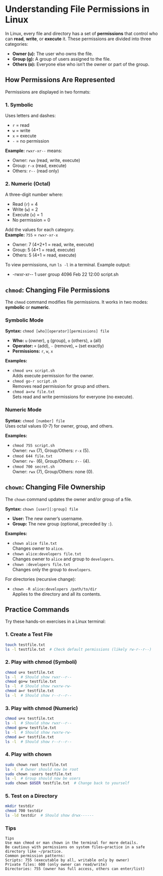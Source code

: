 # Understanding File Permissions in Linux

In Linux, every file and directory has a set of **permissions** that control who can **read**, **write**, or **execute** it. These permissions are divided into three categories:

- **Owner (u):** The user who owns the file.
- **Group (g):** A group of users assigned to the file.
- **Others (o):** Everyone else who isn’t the owner or part of the group.

## How Permissions Are Represented

Permissions are displayed in two formats:

### 1. Symbolic

Uses letters and dashes:

- `r` = read
- `w` = write
- `x` = execute
- `-` = no permission

**Example:** `rwxr-xr--` means:

- Owner: `rwx` (read, write, execute)
- Group: `r-x` (read, execute)
- Others: `r--` (read only)

### 2. Numeric (Octal)

A three-digit number where:

- Read (`r`) = 4
- Write (`w`) = 2
- Execute (`x`) = 1
- No permission = 0

Add the values for each category.  
**Example:** `755` = `rwxr-xr-x`

- Owner: 7 (4+2+1 = read, write, execute)
- Group: 5 (4+1 = read, execute)
- Others: 5 (4+1 = read, execute)

To view permissions, run `ls -l` in a terminal. Example output:

- -rwxr-xr-- 1 user group 4096 Feb 22 12:00 script.sh

## `chmod`: Changing File Permissions

The `chmod` command modifies file permissions. It works in two modes: **symbolic** or **numeric**.

### Symbolic Mode

**Syntax:** `chmod [who][operator][permissions] file`

- **Who:** `u` (owner), `g` (group), `o` (others), `a` (all)
- **Operator:** `+` (add), `-` (remove), `=` (set exactly)
- **Permissions:** `r`, `w`, `x`

**Examples:**

- `chmod u+x script.sh`  
  Adds execute permission for the owner.
- `chmod go-r script.sh`  
  Removes read permission for group and others.
- `chmod a=rw file.txt`  
  Sets read and write permissions for everyone (no execute).

### Numeric Mode

**Syntax:** `chmod [number] file`  
Uses octal values (0-7) for owner, group, and others.

**Examples:**

- `chmod 755 script.sh`  
  Owner: `rwx` (7), Group/Others: `r-x` (5).
- `chmod 644 file.txt`  
  Owner: `rw-` (6), Group/Others: `r--` (4).
- `chmod 700 secret.sh`  
  Owner: `rwx` (7), Group/Others: none (0).

## `chown`: Changing File Ownership

The `chown` command updates the owner and/or group of a file.

**Syntax:** `chown [user][:group] file`

- **User:** The new owner’s username.
- **Group:** The new group (optional, preceded by `:`).

**Examples:**

- `chown alice file.txt`  
  Changes owner to `alice`.
- `chown alice:developers file.txt`  
  Changes owner to `alice` and group to `developers`.
- `chown :developers file.txt`  
  Changes only the group to `developers`.

For directories (recursive change):

- `chown -R alice:developers /path/to/dir`  
  Applies to the directory and all its contents.

## Practice Commands

Try these hands-on exercises in a Linux terminal:

### 1. Create a Test File

```bash
touch testfile.txt
ls -l testfile.txt  # Check default permissions (likely rw-r--r--)
```

### 2. Play with chmod (Symboli)

```bash
chmod u+x testfile.txt
ls -l  # Should show rwxr--r--
chmod go+w testfile.txt
ls -l  # Should show rwxrw-rw-
chmod a=r testfile.txt
ls -l  # Should show r--r--r--
```

### 3. Play with chmod (Numeric)

```bash
chmod u+x testfile.txt
ls -l  # Should show rwxr--r--
chmod go+w testfile.txt
ls -l  # Should show rwxrw-rw-
chmod a=r testfile.txt
ls -l  # Should show r--r--r--
```

### 4. Play with chown
```bash
sudo chown root testfile.txt
ls -l  # Owner should now be root
sudo chown :users testfile.txt
ls -l  # Group should now be users
sudo chown $USER testfile.txt  # Change back to yourself
```

### 5. Test on a Directory
```bash
mkdir testdir
chmod 700 testdir
ls -ld testdir  # Should show drwx------
```

### Tips
```
Tips
Use man chmod or man chown in the terminal for more details.
Be cautious with permissions on system files—practice in a safe directory like ~/practice.
Common permission patterns:
Scripts: 755 (executable by all, writable only by owner)
Private files: 600 (only owner can read/write)
Directories: 755 (owner has full access, others can enter/list)
```